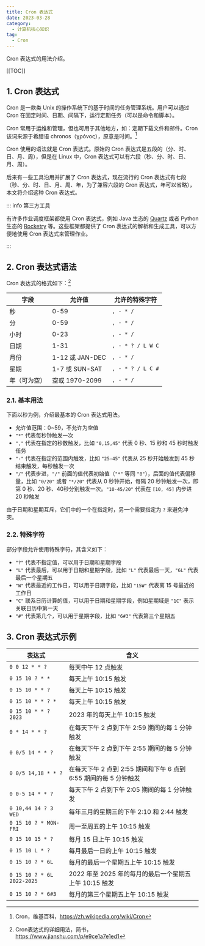 ```yaml
---
title: Cron 表达式
date: 2023-03-28
category:
  - 计算机核心知识
tag:
  - Cron
---
```


Cron 表达式的用法介绍。

<!-- more -->

[[TOC]]

## 1. Cron 表达式

Cron 是一款类 Unix 的操作系统下的基于时间的任务管理系统。用户可以通过 Cron 在固定时间、日期、间隔下，运行定期任务（可以是命令和脚本）。

Cron 常用于运维和管理，但也可用于其他地方，如：定期下载文件和邮件。Cron 该词来源于希腊语 chronos（χρόνος），原意是时间。[^1]

[^1]: Cron，维基百科，<https://zh.wikipedia.org/wiki/Cron>

Cron 使用的语法就是 Cron 表达式。原始的 Cron 表达式是五段的（分、时、日、月、周），但是在 Linux 中，Cron 表达式可以有六段（秒、分、时、日、月、周）。

后来有一些工具沿用并扩展了 Cron 表达式，现在流行的 Cron 表达式有七段（秒、分、时、日、月、周、年，为了兼容六段的 Cron 表达式，年可以省略），本文将介绍这种 Cron 表达式。

::: info 第三方工具

有许多作业调度框架都使用 Cron 表达式，例如 Java 生态的 [Quartz](https://github.com/quartz-scheduler/quartz) 或者 Python 生态的 [Rocketry](https://github.com/Miksus/rocketry) 等。这些框架都提供了 Cron 表达式的解析和生成工具，可以方便地使用 Cron 表达式来管理作业。

:::

## 2. Cron 表达式语法

Cron 表达式的格式如下：[^2]

[^2]: Cron表达式的详细用法，简书，<https://www.jianshu.com/p/e9ce1a7e1ed1>

| 字段         | 允许值          | 允许的特殊字符    |
| ------------ | --------------- | ----------------- |
| 秒           | 0-59            | `, - * /`         |
| 分           | 0-59            | `, - * /`         |
| 小时         | 0-23            | `, - * /`         |
| 日期         | 1-31            | `, - * ? / L W C` |
| 月份         | 1-12 或 JAN-DEC | `, - * /`         |
| 星期         | 1-7 或 SUN-SAT  | `, - * ? / L C #` |
| 年（可为空） | 空或 1970-2099  | `, - * /`         |

### 2.1. 基本用法

下面以秒为例，介绍最基本的 Cron 表达式用法。

- 允许值范围：0~59，不允许为空值
- `"*"` 代表每秒钟触发一次
- `","` 代表在指定的秒数触发，比如 `"0,15,45"` 代表 0 秒、15 秒和 45 秒时触发任务
- `"-"` 代表在指定的范围内触发，比如 `"25-45"` 代表从 25 秒开始触发到 45 秒结束触发，每秒触发一次
- `"/"` 代表步进，`"/"` 前面的值代表初始值（`"*"` 等同 `"0"`），后面的值代表偏移量，比如 `"0/20"` 或者 `"*/20"` 代表从 0 秒钟开始，每隔 20 秒钟触发一次，即第 0 秒、20 秒、40秒分别触发一次。`"10-45/20"` 代表在 `[10, 45]` 内步进 20 秒触发

由于日期和星期互斥，它们中的一个在指定时，另一个需要指定为 `?` 来避免冲突。

### 2.2. 特殊字符

部分字段允许使用特殊字符，其含义如下：
- `"?"` 代表不指定值，可以用于日期和星期字段
- `"L"` 代表最后，可以用于日期和星期字段，比如 `"L"` 代表最后一天，`"6L"` 代表最后一个星期五
- `"W"` 代表最近的工作日，可以用于日期字段，比如 `"15W"` 代表离 15 号最近的工作日
- `"C"` 联系日历计算的值，可以用于日期和星期字段，例如星期域是 `"1C"` 表示关联日历中第一天
- `"#"` 代表第几个，可以用于星期字段，比如 `"6#3"` 代表第三个星期五

## 3. Cron 表达式示例

| 表达式                     | 含义                                                              |
| -------------------------- | ----------------------------------------------------------------- |
| `0 0 12 * * ?`             | 每天中午 12 点触发                                                |
| `0 15 10 ? * *`            | 每天上午 10:15 触发                                               |
| `0 15 10 * * ?`            | 每天上午 10:15 触发                                               |
| `0 15 10 * * ? *`          | 每天上午 10:15 触发                                               |
| `0 15 10 * * ? 2023`       | 2023 年的每天上午 10:15 触发                                      |
| `0 * 14 * * ?`             | 在每天下午 2 点到下午 2:59 期间的每 1 分钟触发                    |
| `0 0/5 14 * * ?`           | 在每天下午 2 点到下午 2:55 期间的每 5 分钟触发                    |
| `0 0/5 14,18 * * ?`        | 在每天下午 2 点到 2:55 期间和下午 6 点到 6:55 期间的每 5 分钟触发 |
| `0 0-5 14 * * ?`           | 每天下午 2 点到下午 2:05 期间的每 1 分钟触发                      |
| `0 10,44 14 ? 3 WED`       | 每年三月的星期三的下午 2:10 和 2:44 触发                          |
| `0 15 10 ? * MON-FRI`      | 周一至周五的上午 10:15 触发                                       |
| `0 15 10 15 * ?`           | 每月 15 日上午 10:15 触发                                         |
| `0 15 10 L * ?`            | 每月最后一日的上午 10:15 触发                                     |
| `0 15 10 ? * 6L`           | 每月的最后一个星期五上午 10:15 触发                               |
| `0 15 10 ? * 6L 2022-2025` | 2022 年至 2025 年的每月的最后一个星期五上午 10:15 触发            |
| `0 15 10 ? * 6#3`          | 每月的第三个星期五上午 10:15 触发                                 |
